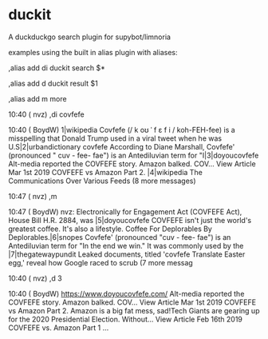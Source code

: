 # duckit
A duckduckgo search plugin for supybot/limnoria

examples using the built in alias plugin with aliases:

  ,alias add di duckit search $*
  
  ,alias add d duckit result $1
  
  ,alias add m more

10:40 ( nvz) ,di covfefe

10:40 ( BoydW) 1|wikipedia Covfefe (/ k oʊ ˈ f ɛ f i / koh-FEH-fee) is a misspelling that Donald Trump used in a viral tweet when he was 
               U.S|2|urbandictionary covfefe According to Diane Marshall, Covfefe' (pronounced " cuv - fee- fae") is an Antediluvian term for 
               "I|3|doyoucovfefe Alt-media reported the COVFEFE story. Amazon balked. COV… View Article Mar 1st 2019 COVFEFE vs Amazon Part 2. 
               |4|wikipedia The Communications Over Various Feeds  (8 more messages)
               
10:47 ( nvz) ,m

10:47 ( BoydW) nvz: Electronically for Engagement Act (COVFEFE Act), House Bill H.R. 2884, was |5|doyoucovfefe COVFEFE isn't just the world's 
               greatest coffee. It's also a lifestyle. Coffee For Deplorables By Deplorables.|6|snopes Covfefe' (pronounced "cuv - fee- fae") is 
               an Antediluvian term for "In the end we win." It was commonly used by the |7|thegatewaypundit Leaked documents, titled 'covfefe 
               Translate Easter egg,' reveal how Google raced to scrub  (7 more messag
               
10:40 ( nvz) ,d 3

10:40 ( BoydW) https://www.doyoucovfefe.com/ Alt-media reported the COVFEFE story. Amazon balked. COV… View Article Mar 1st 2019 COVFEFE vs Amazon 
               Part 2. Amazon is a big fat mess, sad!Tech Giants are gearing up for the 2020 Presidential Election. Without… View Article Feb 16th 
               2019 COVFEFE vs. Amazon Part 1 ...               

